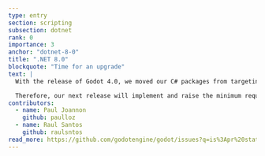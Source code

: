 ```yaml
---
type: entry
section: scripting
subsection: dotnet
rank: 0
importance: 3
anchor: "dotnet-8-0"
title: ".NET 8.0"
blockquote: "Time for an upgrade"
text: |
  With the release of Godot 4.0, we moved our C# packages from targeting Mono to .NET 6. This version of .NET was released on November 8, 2021 and ended support on November 12, 2024.

  Therefore, our next release will implement and raise the minimum required version to .NET 8; existing projects will automatically be upgraded when opened with Godot 4.4 while older releases will keep targeting .NET 6 to avoid breakage.
contributors:
  - name: Paul Joannon
    github: paulloz
  - name: Raul Santos
    github: raulsntos
read_more: https://github.com/godotengine/godot/issues?q=is%3Apr%20state%3Amerged%2092131%20100195%20
---
```

